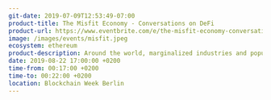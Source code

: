 ```yaml
---
git-date: 2019-07-09T12:53:49-07:00
product-title: The Misfit Economy - Conversations on DeFi
product-url: https://www.eventbrite.com/e/the-misfit-economy-conversations-on-defi-tickets-64968225712
image: /images/events/misfit.jpeg
ecosystem: ethereum
product-description: Around the world, marginalized industries and populations are prevented from participating in the formal financial system. So what types of financial innovation are needed to address these concrete, real-world problems? Is technology the primary factor restricting access to financial services for a Somalian entrepreneur, or Cannabis company, or is it identity, an oppressive regime, or something else? Just as the internet allowed for the creation of a new information infrastructure, blockchain technology allows for the creation of a new financial infrastructure. The DeFi movement has emerged in an attempt to make the infrastructure that supports new and existing blockchain-based markets just as decentralized as the underlying technology, increasing transparency, decreasing costs, and reducing the opportunity for censorship and / or manipulation.
date: 2019-08-22 17:00:00 +0200
time-from: 00:17:00 +0200
time-to: 00:22:00 +0200
location: Blockchain Week Berlin
---
```

